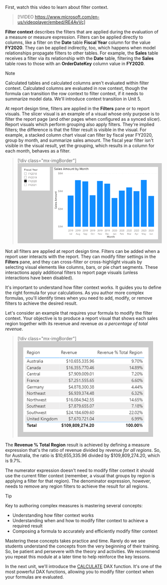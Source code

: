 First, watch this video to learn about filter context.

> [!VIDEO https://www.microsoft.com/en-us/videoplayer/embed/RE4AvVc]

**Filter context** describes the filters that are applied during the evaluation of a measure or measure expression. Filters can be applied directly to columns, like a filter on the **Date** table **Fiscal Year** column for the value **FY2020**. They can be applied indirectly, too, which happens when model relationships propagate filters to other tables. For example, the **Sales** table receives a filter via its relationship with the **Date** table, filtering the **Sales** table rows to those with an **OrderDateKey** column value in **FY2020**.

> [!NOTE]
> Calculated tables and calculated columns aren't evaluated within filter context. Calculated columns are evaluated in row context, though the formula can transition the row context to filter context, if it needs to summarize model data. We'll introduce context transition in Unit 5.

At report design time, filters are applied in the **Filters** pane or to report visuals. The slicer visual is an example of a visual whose only purpose is to filter the report page (and other pages when configured as a synced slicer). Report visuals which perform grouping also apply filters. They're implied filters; the difference is that the filter result is visible in the visual. For example, a stacked column chart visual can filter by fiscal year FY2020, group by month, and summarize sales amount. The fiscal year filter isn't visible in the visual result, yet the grouping, which results in a column for each month, behaves as a filter.

> [!div class="mx-imgBorder"]
> [![An image shows a report page with a slicer on Fiscal Year and a column chart visual for Sales Amount by Month.](../media/dax-filter-group-visual-ss.png)](../media/dax-filter-group-visual-ss.png#lightbox)

Not all filters are applied at report design time. Filters can be added when a report user interacts with the report. They can modify filter settings in the **Filters** pane, and they can cross-filter or cross-highlight visuals by selecting visual elements like columns, bars, or pie chart segments. These interactions apply additional filters to report page visuals (unless interactions have been disabled).

It's important to understand how filter context works. It guides you to define the right formula for your calculations. As you author more complex formulas, you'll identify times when you need to add, modify, or remove filters to achieve the desired result.

Let's consider an example that requires your formula to modify the filter context. Your objective is to produce a report visual that shows each sales region together with its revenue and revenue *as a percentage of total revenue*.

> [!div class="mx-imgBorder"]
> [![An image shows a table with three columns: Region, Revenue, and Revenue % Total Region. The table displays 10 rows and a total.](../media/dax-table-region-ratio-over-total-region-ss.png)](../media/dax-table-region-ratio-over-total-region-ss.png#lightbox)

The **Revenue % Total Region** result is achieved by defining a measure expression that's the ratio of revenue divided by revenue *for all regions*. So, for Australia, the ratio is $10,655,335.96 divided by $109,809,274.20, which is 9.7%.

The numerator expression doesn't need to modify filter context it should use the current filter context (remember, a visual that groups by region is applying a filter for that region). The denominator expression, however, needs to remove any region filters to achieve the result for all regions.

> [!TIP]
> Key to authoring complex measures is mastering several concepts:
> -   Understanding how filter context works
> -   Understanding when and how to modify filter context to achieve a required result
> -   Composing a formula to accurately and efficiently modify filter context
>
>    Mastering these concepts takes practice and time. Rarely do we see students understand the concepts from the very beginning of their training. So, be patient and persevere with the theory and activities. We recommend you repeat this module at a later time to help reinforce the key lessons.

In the next unit, we'll introduce the [CALCULATE](https://docs.microsoft.com/dax/calculate-function-dax/?azure-portal=true) DAX function. It's one of the most powerful DAX functions, allowing you to modify filter context when your formulas are evaluated.
